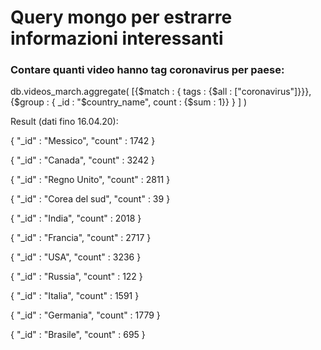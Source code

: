 # Query mongo per estrarre informazioni interessanti

### Contare quanti video hanno tag coronavirus per paese:

db.videos_march.aggregate(
    [{$match : {
                tags : {$all : ["coronavirus"]}}},
     {$group : {
                _id : "$country_name", 
                count : {$sum : 1}}
     }
    ]
)

Result (dati fino 16.04.20):

{ "_id" : "Messico", "count" : 1742 }

{ "_id" : "Canada", "count" : 3242 }

{ "_id" : "Regno Unito", "count" : 2811 }

{ "_id" : "Corea del sud", "count" : 39 }

{ "_id" : "India", "count" : 2018 }

{ "_id" : "Francia", "count" : 2717 }

{ "_id" : "USA", "count" : 3236 }

{ "_id" : "Russia", "count" : 122 }

{ "_id" : "Italia", "count" : 1591 }

{ "_id" : "Germania", "count" : 1779 }

{ "_id" : "Brasile", "count" : 695 }
